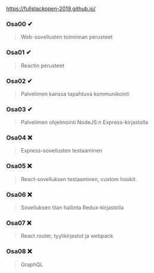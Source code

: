 https://fullstackopen-2019.github.io/

### Osa00 ✔
> Web-sovellusten toiminnan perusteet
### Osa01 ✔
> Reactin perusteet
### Osa02 ✔
> Palvelimen kanssa tapahtuva kommunikointi
### Osa03 ✔
> Palvelimen ohjelmointi NodeJS:n Express-kirjastolla
### Osa04 ❌
> Express-sovellusten testaaminen
### Osa05 ❌
> React-sovelluksen testaaminen, custom hookit.
### Osa06 ❌
> Sovelluksen tilan hallinta Redux-kirjastolla
### Osa07 ❌
> React router, tyylikirjastot ja webpack
### Osa08 ❌
> GraphQL
